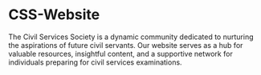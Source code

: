 # CSS-Website
The Civil Services Society is a dynamic community dedicated to nurturing the aspirations of future civil servants. Our website serves as a hub for valuable resources, insightful content, and a supportive network for individuals preparing for civil services examinations.  
